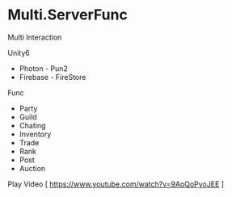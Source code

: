 # Multi.ServerFunc

Multi Interaction

Unity6
- Photon - Pun2
- Firebase - FireStore

Func
- Party
- Guild
- Chating
- Inventory
- Trade
- Rank
- Post
- Auction

Play Video
[ https://www.youtube.com/watch?v=9AoQoPyoJEE ] 
